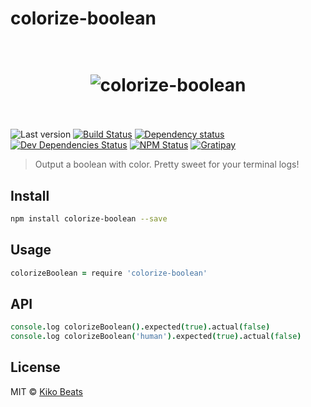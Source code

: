 # colorize-boolean

<h1 align="center">
  <br>
  <img src="http://i.imgur.com/nxFJv4D.png" alt="colorize-boolean">
  <br>
  <br>
</h1>

![Last version](https://img.shields.io/github/tag/Kikobeats/colorize-boolean.svg?style=flat-square)
[![Build Status](http://img.shields.io/travis/Kikobeats/colorize-boolean/master.svg?style=flat-square)](https://travis-ci.org/Kikobeats/colorize-boolean)
[![Dependency status](http://img.shields.io/david/Kikobeats/colorize-boolean.svg?style=flat-square)](https://david-dm.org/Kikobeats/colorize-boolean)
[![Dev Dependencies Status](http://img.shields.io/david/dev/Kikobeats/colorize-boolean.svg?style=flat-square)](https://david-dm.org/Kikobeats/colorize-boolean#info=devDependencies)
[![NPM Status](http://img.shields.io/npm/dm/colorize-boolean.svg?style=flat-square)](https://www.npmjs.org/package/colorize-boolean)
[![Gratipay](https://img.shields.io/gratipay/Kikobeats.svg?style=flat-square)](https://gratipay.com/~Kikobeats/)

> Output a boolean with color. Pretty sweet for your terminal logs!

## Install

```bash
npm install colorize-boolean --save
```

## Usage

```coffee
colorizeBoolean = require 'colorize-boolean'
```

## API

```coffee
console.log colorizeBoolean().expected(true).actual(false)
console.log colorizeBoolean('human').expected(true).actual(false)
```

## License

MIT © [Kiko Beats](http://www.kikobeats.com)
